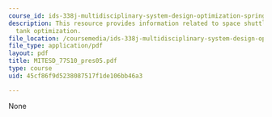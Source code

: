 ```yaml
---
course_id: ids-338j-multidisciplinary-system-design-optimization-spring-2010
description: This resource provides information related to space shuttle external
  tank optimization.
file_location: /coursemedia/ids-338j-multidisciplinary-system-design-optimization-spring-2010/45cf86f9d5238087517f1de106bb46a3_MITESD_77S10_pres05.pdf
file_type: application/pdf
layout: pdf
title: MITESD_77S10_pres05.pdf
type: course
uid: 45cf86f9d5238087517f1de106bb46a3

---
```

None